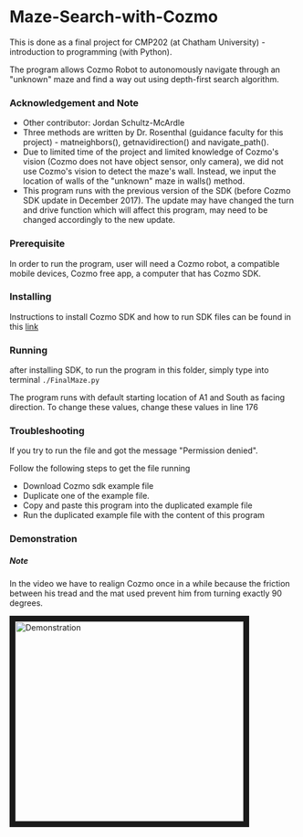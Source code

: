 # Maze-Search-with-Cozmo
This is done as a final project for CMP202 (at Chatham University) - introduction to programming (with Python). 

The program allows Cozmo Robot to autonomously navigate through an "unknown" maze and find a way out using depth-first search algorithm.

### Acknowledgement and Note
- Other contributor: Jordan Schultz-McArdle 
- Three methods are written by Dr. Rosenthal (guidance faculty for this project) - matneighbors(), getnavidirection() and navigate_path().
- Due to limited time of the project and limited knowledge of Cozmo's vision (Cozmo does not have object sensor, only camera), we did not use Cozmo's vision to detect the maze's wall. Instead, we input the location of walls of the "unknown" maze in walls() method.
- This program runs with the previous version of the SDK (before Cozmo SDK update in December 2017). The update may have changed the turn and drive function which will affect this program, may need to be changed accordingly to the new update.

### Prerequisite
In order to run the program, user will need a Cozmo robot, a compatible mobile devices, Cozmo free app, a computer that has Cozmo SDK.

### Installing
Instructions to install Cozmo SDK and how to run SDK files can be found in this [link](http://cozmosdk.anki.com/docs/install-macos.html)

### Running
after installing SDK, to run the program in this folder, simply type into terminal
`./FinalMaze.py` 

The program runs with default starting location of A1 and South as facing direction. To change these values, change these values in line 176

### Troubleshooting
If you try to run the file and got the message "Permission denied".

Follow the following steps to get the file running
- Download Cozmo sdk example file
- Duplicate one of the example file. 
- Copy and paste this program into the duplicated example file
- Run the duplicated example file with the content of this program

### Demonstration
##### Note
In the video we have to realign Cozmo once in a while because the friction between his tread and the mat used prevent him from turning exactly 90 degrees.

<a href="http://www.youtube.com/watch?feature=player_embedded&v=ZvaAH_TXjbk
" target="_blank"><img src="http://img.youtube.com/vi/ZvaAH_TXjbk/0.jpg" 
alt="Demonstration" width="400" height="350" border="10" /></a>
